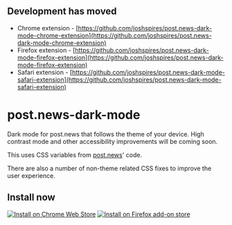 ## Development has moved
- Chrome extension - [https://github.com/joshspires/post.news-dark-mode-chrome-extension](https://github.com/joshspires/post.news-dark-mode-chrome-extension)
- Firefox extension - [https://github.com/joshspires/post.news-dark-mode-firefox-extension](https://github.com/joshspires/post.news-dark-mode-firefox-extension)
- Safari extension - [https://github.com/joshspires/post.news-dark-mode-safari-extension](https://github.com/joshspires/post.news-dark-mode-safari-extension)


# post.news-dark-mode
Dark mode for post.news that follows the theme of your device. High contrast mode and other accessibility improvements will be coming soon.

This uses CSS variables from [post.news](post.news)' code.

There are also a number of non-theme related CSS fixes to improve the user experience.
## Install now
[![Install on Chrome Web Store](https://storage.googleapis.com/web-dev-uploads/image/WlD8wC6g8khYWPJUsQceQkhXSlv1/iNEddTyWiMfLSwFD6qGq.png)](https://chrome.google.com/webstore/detail/post-dark-mode/picbdkedfgbfoeknlglflddhgmmchomm)
[![Install on Firefox add-on store](https://blog.mozilla.org/addons/files/2015/11/get-the-addon.png)](https://addons.mozilla.org/en-US/firefox/addon/post-dark-mode/)
